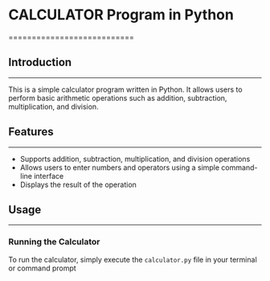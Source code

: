 # CALCULATOR Program in Python
===========================

## Introduction
------------

This is a simple calculator program written in Python. It allows users to perform basic arithmetic operations such as addition, subtraction, multiplication, and division.

## Features
--------

* Supports addition, subtraction, multiplication, and division operations
* Allows users to enter numbers and operators using a simple command-line interface
* Displays the result of the operation

## Usage
-----

### Running the Calculator

To run the calculator, simply execute the `calculator.py` file in your terminal or command prompt